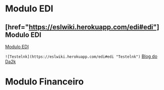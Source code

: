 <!-- TITLE: Home -->
<!-- SUBTITLE: Documentação referente a o sistema ESL e seus processos. -->

# Modulo EDI
## [href="https://eslwiki.herokuapp.com/edi#edi"] Modulo EDI</a>
<a href="https://eslwiki.herokuapp.com/edi#edi">Modulo EDI</a>

`![Testelnk](https://eslwiki.herokuapp.com/edi#edi "Testelnk")`
[Blog do Da2k](https://eslwiki.herokuapp.com/edi#ed)


# Modulo Financeiro